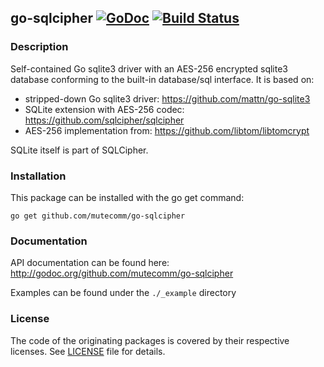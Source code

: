 ## go-sqlcipher [![GoDoc](https://godoc.org/github.com/mutecomm/go-sqlcipher?status.png)](http://godoc.org/github.com/mutecomm/go-sqlcipher) [![Build Status](https://travis-ci.org/mutecomm/go-sqlcipher.png)](https://travis-ci.org/mutecomm/go-sqlcipher)

### Description

Self-contained Go sqlite3 driver with an AES-256 encrypted sqlite3 database
conforming to the built-in database/sql interface. It is based on:

- stripped-down Go sqlite3 driver: https://github.com/mattn/go-sqlite3
- SQLite extension with AES-256 codec: https://github.com/sqlcipher/sqlcipher
- AES-256 implementation from: https://github.com/libtom/libtomcrypt

SQLite itself is part of SQLCipher.


### Installation

This package can be installed with the go get command:

    go get github.com/mutecomm/go-sqlcipher


### Documentation

API documentation can be found here:
http://godoc.org/github.com/mutecomm/go-sqlcipher

Examples can be found under the `./_example` directory


### License

The code of the originating packages is covered by their respective licenses.
See [LICENSE](LICENSE) file for details.
